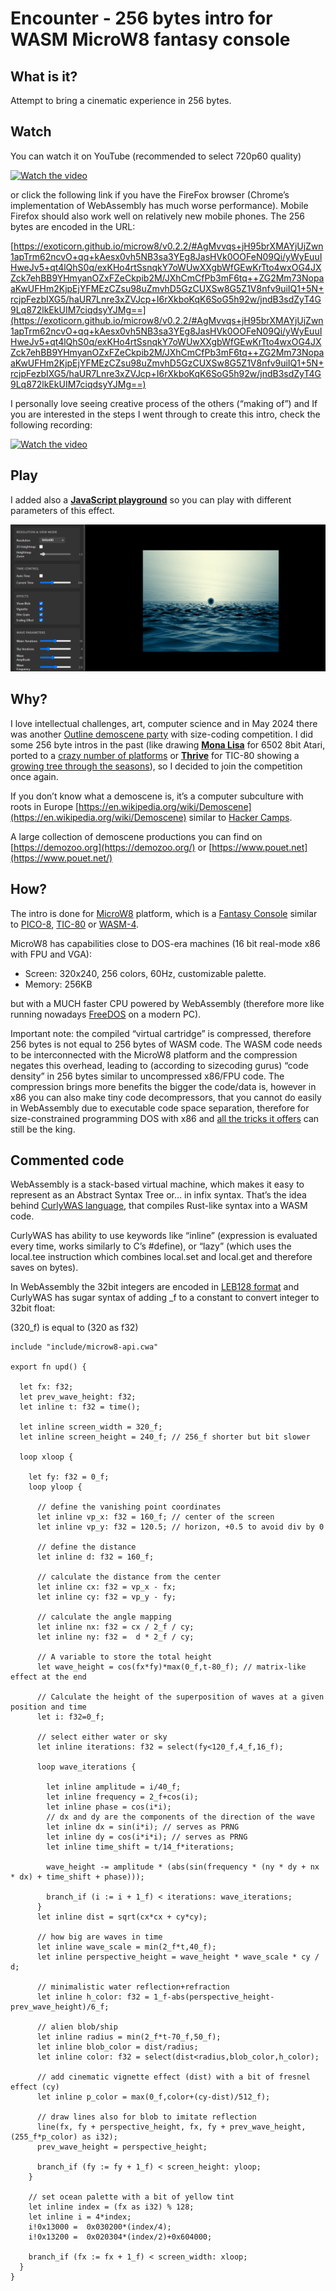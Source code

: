 # Encounter - 256 bytes intro for WASM MicroW8 fantasy console

## What is it?

Attempt to bring a cinematic experience in 256 bytes.

## Watch

You can watch it on YouTube (recommended to select 720p60 quality) 

[![Watch the video](https://img.youtube.com/vi/4QY9WqbS61g/maxresdefault.jpg)](https://www.youtube.com/watch?v=4QY9WqbS61g)

or click the following link if you have the FireFox browser (Chrome’s implementation of WebAssembly has much worse performance). Mobile Firefox should also work well on relatively new mobile phones. The 256 bytes are encoded in the URL:

[https://exoticorn.github.io/microw8/v0.2.2/#AgMvvqs+jH95brXMAYjUjZwn1apTrm62ncvO+qq+kAesx0vh5NB3sa3YEg8JasHVk0OOFeN09Qi/yWyEuuIHweJv5+qt4lQhS0q/exKHo4rtSsnqkY7oWUwXXgbWfGEwKrTto4wxOG4JXZck7ehBB9YHmyanOZxFZeCkpib2M/JXhCmCfPb3mF6tq++ZG2Mm73NopaaKwUFHm2KjpEjYFMEzCZsu98uZmvhD5GzCUXSw8G5Z1V8nfv9uiIQ1+5N+rcjpFezbIXG5/haUR7Lnre3xZVJcp+I6rXkboKqK6SoG5h92w/jndB3sdZyT4G9Lq872lkEkUIM7ciqdsyYJMg==](https://exoticorn.github.io/microw8/v0.2.2/#AgMvvqs+jH95brXMAYjUjZwn1apTrm62ncvO+qq+kAesx0vh5NB3sa3YEg8JasHVk0OOFeN09Qi/yWyEuuIHweJv5+qt4lQhS0q/exKHo4rtSsnqkY7oWUwXXgbWfGEwKrTto4wxOG4JXZck7ehBB9YHmyanOZxFZeCkpib2M/JXhCmCfPb3mF6tq++ZG2Mm73NopaaKwUFHm2KjpEjYFMEzCZsu98uZmvhD5GzCUXSw8G5Z1V8nfv9uiIQ1+5N+rcjpFezbIXG5/haUR7Lnre3xZVJcp+I6rXkboKqK6SoG5h92w/jndB3sdZyT4G9Lq872lkEkUIM7ciqdsyYJMg==) 

I personally love seeing creative process of the others (“making of”) and If you are interested in the steps I went through to create this intro, check the following recording:

[![Watch the video](https://img.youtube.com/vi/X-g7d5NUV2s/mqdefault.jpg)](https://youtu.be/X-g7d5NUV2s)

## Play

I added also a **[JavaScript playground](https://ilmenit.github.io/sizecoding/Encounter/index.html)** so you can play with different parameters of this effect.

[![Enter playground](https://github.com/ilmenit/sizecoding/blob/f95de6823d48975adc001a81a289e7a960ac2bfe/Encounter/playground.png)](https://ilmenit.github.io/sizecoding/Encounter/index.html)

## Why?

I love intellectual challenges, art, computer science and in May 2024 there was another [Outline demoscene party](https://outlinedemoparty.nl) with size-coding competition. I did some 256 byte intros in the past (like drawing **[Mona Lisa](https://www.pouet.net/prod.php?which=62917)** for 6502 8bit Atari, ported to a [crazy number of platforms](https://codegolf.stackexchange.com/questions/126738/lets-draw-mona-lisa) or **[Thrive](https://www.pouet.net/prod.php?which=91578)** for TIC-80 showing a [growing tree through the seasons](https://youtu.be/qU5EGLvFXd8)), so I decided to join the competition once again.

If you don’t know what a demoscene is, it’s a computer subculture with roots in Europe [https://en.wikipedia.org/wiki/Demoscene](https://en.wikipedia.org/wiki/Demoscene) similar to [Hacker Camps](https://hackaday.com/2022/06/06/outline-2022-everyone-should-go-to-a-demo-party/). 

A large collection of demoscene productions you can find on [https://demozoo.org](https://demozoo.org/) or [https://www.pouet.net](https://www.pouet.net/) 

## How?

The intro is done for [MicroW8](https://exoticorn.github.io/microw8) platform, which is a [Fantasy Console](https://en.wikipedia.org/wiki/Fantasy_video_game_console) similar to [PICO-8](https://www.lexaloffle.com/pico-8.php), [TIC-80](https://tic80.com/) or [WASM-4](https://wasm4.org). 

MicroW8 has capabilities close to DOS-era machines (16 bit real-mode x86 with FPU and VGA):

* Screen: 320x240, 256 colors, 60Hz, customizable palette.
* Memory: 256KB

but with a MUCH faster CPU powered by WebAssembly (therefore more like running nowadays [FreeDOS](https://www.freedos.org) on a modern PC).

Important note: the compiled “virtual cartridge” is compressed, therefore 256 bytes is not equal to 256 bytes of WASM code. The WASM code needs to be interconnected with the MicroW8 platform and the compression negates this overhead, leading to (according to sizecoding gurus) “code density” in 256 bytes similar to uncompressed x86/FPU code. The compression brings more benefits the bigger the code/data is, however in x86 you can also make tiny code decompressors, that you cannot do easily in WebAssembly due to executable code space separation, therefore for size-constrained programming DOS with x86 and [all the tricks it offers](http://www.sizecoding.org/wiki/DOS) can still be the king.

## Commented code

WebAssembly is a stack-based virtual machine, which makes it easy to represent as an Abstract Syntax Tree or… in infix syntax. That’s the idea behind [CurlyWAS language](https://github.com/exoticorn/curlywas), that compiles Rust-like syntax into a WASM code.

CurlyWAS has ability to use keywords like “inline” (expression is evaluated every time, works similarly to C’s #define), or “lazy” (which uses the local.tee instruction which combines local.set and local.get and therefore saves on bytes). 

In WebAssembly the 32bit integers are encoded in [LEB128 format](https://en.wikipedia.org/wiki/LEB128) and CurlyWAS has sugar syntax of adding _f to a constant to convert integer to 32bit float:

(320_f) is equal to (320 as f32)

```
include "include/microw8-api.cwa"

export fn upd() {

  let fx: f32;
  let prev_wave_height: f32;
  let inline t: f32 = time();

  let inline screen_width = 320_f;
  let inline screen_height = 240_f; // 256_f shorter but bit slower

  loop xloop {
  
    let fy: f32 = 0_f;      
    loop yloop {

      // define the vanishing point coordinates
      let inline vp_x: f32 = 160_f; // center of the screen
      let inline vp_y: f32 = 120.5; // horizon, +0.5 to avoid div by 0

      // define the distance
      let inline d: f32 = 160_f; 

      // calculate the distance from the center
      let inline cx: f32 = vp_x - fx; 
      let inline cy: f32 = vp_y - fy; 
    
      // calculate the angle mapping
      let inline nx: f32 = cx / 2_f / cy; 
      let inline ny: f32 =  d * 2_f / cy;
    
      // A variable to store the total height
      let wave_height = cos(fx*fy)*max(0_f,t-80_f); // matrix-like effect at the end
    
      // Calculate the height of the superposition of waves at a given position and time
      let i: f32=0_f;
    
      // select either water or sky
      let inline iterations: f32 = select(fy<120_f,4_f,16_f);
    
      loop wave_iterations {    
      
        let inline amplitude = i/40_f;
        let inline frequency = 2_f+cos(i);
        let inline phase = cos(i*i);
        // dx and dy are the components of the direction of the wave
        let inline dx = sin(i*i); // serves as PRNG
        let inline dy = cos(i*i*i); // serves as PRNG
        let inline time_shift = t/14_f*iterations;
    
        wave_height -= amplitude * (abs(sin(frequency * (ny * dy + nx * dx) + time_shift + phase)));        
    
        branch_if (i := i + 1_f) < iterations: wave_iterations; 
      }
      let inline dist = sqrt(cx*cx + cy*cy);    
      
      // how big are waves in time
      let inline wave_scale = min(2_f*t,40_f);        
      let inline perspective_height = wave_height * wave_scale * cy / d;   
    
      // minimalistic water reflection+refraction
      let inline h_color: f32 = 1_f-abs(perspective_height-prev_wave_height)/6_f;      
    
      // alien blob/ship
      let inline radius = min(2_f*t-70_f,50_f); 
      let inline blob_color = dist/radius;
      let inline color: f32 = select(dist<radius,blob_color,h_color);
      
      // add cinematic vignette effect (dist) with a bit of fresnel effect (cy)
      let inline p_color = max(0_f,color+(cy-dist)/512_f);
    
      // draw lines also for blob to imitate reflection
      line(fx, fy + perspective_height, fx, fy + prev_wave_height, (255_f*p_color) as i32);
      prev_wave_height = perspective_height;
    
      branch_if (fy := fy + 1_f) < screen_height: yloop;
    }   
    
    // set ocean palette with a bit of yellow tint
    let inline index = (fx as i32) % 128;
    let inline i = 4*index;
    i!0x13000 =  0x030200*(index/4);
    i!0x13200 =  0x020304*(index/2)+0x604000;
    
    branch_if (fx := fx + 1_f) < screen_width: xloop;   
  } 
}
```
